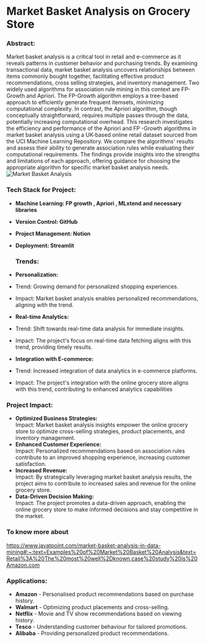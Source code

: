 # Market Basket Analysis on Grocery Store

### Abstract:
 Market basket analysis is a critical tool in retail and e-commerce as it reveals patterns in customer behavior and purchasing trends. By examining transactional data, market basket analysis uncovers
 relationships between items commonly bought together, facilitating effective product recommendations, cross selling strategies, and inventory management. Two widely used algorithms for association rule mining in
 this context are FP-Growth and Apriori. The FP-Growth algorithm employs a tree-based approach to efficiently generate frequent itemsets, minimizing computational complexity. In contrast, the Apriori algorithm,
 though conceptually straightforward, requires multiple passes through the data, potentially increasing computational overhead. This research investigates the efficiency and performance of the Apriori and FP
 -Growth algorithms in market basket analysis using a UK-based online retail dataset sourced from the UCI Machine Learning Repository. We compare the algorithms' results and assess their ability to generate
 association rules while evaluating their computational requirements. The findings provide insights into the strengths and limitations of each approach, offering guidance for choosing the appropriate algorithm
 for specific market basket analysis needs.  
![Market Basket Analysis](https://3.bp.blogspot.com/-i_KRZLp_mc4/VhVaP68aeuI/AAAAAAAAAVc/JyJEBUykrjM/s1600/cover%2Bphoto%2B-%2Bexample.jpg)
### **Tech Stack for Project:**

- **Machine Learning: FP growth , Apriori , MLxtend and necessary libraries**
- **Version Control: GitHub**
- **Project Management: Notion**
- **Deployment: Streamlit**

  ### Trends:
 - **Personalization:**
 - Trend: Growing demand for personalized shopping experiences.
 - Impact: Market basket analysis enables personalized recommendations, aligning with the trend.
 - **Real-time Analytics:**
 - Trend: Shift towards real-time data analysis for immediate insights.
 - Impact: The project's focus on real-time data fetching aligns with this trend, providing timely results.
 - **Integration with E-commerce:**
 - Trend: Increased integration of data analytics in e-commerce platforms.
 - Impact: The project's integration with the online grocery store aligns with this trend, contributing to enhanced analytics capabilities

### Project Impact:
- **Optimized Business Strategies:**  
Impact: Market basket analysis insights empower the online grocery store to optimize cross-selling strategies, product placements, and inventory management.
- **Enhanced Customer Experience:**  
Impact: Personalized recommendations based on association rules contribute to an improved shopping experience, increasing customer satisfaction.  
- **Increased Revenue:**  
Impact: By strategically leveraging market basket analysis results, the project aims to contribute to increased sales and revenue for the online grocery store.  
- **Data-Driven Decision Making:**  
Impact: The project promotes a data-driven approach, enabling the online grocery store to make informed decisions and stay competitive in the market.

### To know more about
https://www.javatpoint.com/market-basket-analysis-in-data-mining#:~:text=Examples%20of%20Market%20Basket%20Analysis&text=Retail%3A%20The%20most%20well%2Dknown,case%20study%20is%20Amazon.com

###  **Applications:**
- **Amazon** - Personalised product recommendations based on purchase history.
- **Walmart** - Optimizing product placements and cross-selling.
- **Netflix** - Movie and TV show recommendations based on viewing history.
- **Tesco** - Understanding customer behaviour for tailored promotions.
- **Alibaba** - Providing personalized product recommendations.
